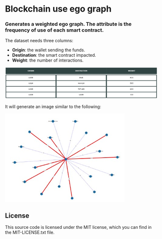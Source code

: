 # Blockchain use ego graph 

### Generates a weighted ego graph. The attribute is the frequency of use of each smart contract. 

The dataset needs three columns:
- **Origin**: the wallet sending the funds.
- **Destination**: the smart contract impacted. 
- **Weight**: the number of interactions. 

![image info](./pictures/estructura.jpg)

It will generate an image similar to the following: 

![image info](./pictures/egograph.jpg)

## License 

This source code is licensed under the MIT license, which you can find in the MIT-LICENSE.txt file.

